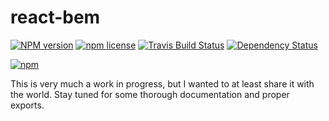 # react-bem

[![NPM version](http://img.shields.io/npm/v/@jedmao/react-bem.svg?style=flat)](https://www.npmjs.org/package/react-bem)
[![npm license](http://img.shields.io/npm/l/@jedmao/react-bem.svg?style=flat-square)](https://www.npmjs.org/package/react-bem)
[![Travis Build Status](https://img.shields.io/travis/jedmao/react-bem.svg)](https://travis-ci.org/jedmao/react-bem)
[![Dependency Status](https://gemnasium.com/badges/github.com/jedmao/react-bem.svg)](https://gemnasium.com/github.com/jedmao/react-bem)

[![npm](https://nodei.co/npm/@jedmao/react-bem.svg?downloads=true)](https://nodei.co/npm/react-bem/)

This is very much a work in progress, but I wanted to at least share it with the world. Stay tuned for some thorough documentation and proper exports.
